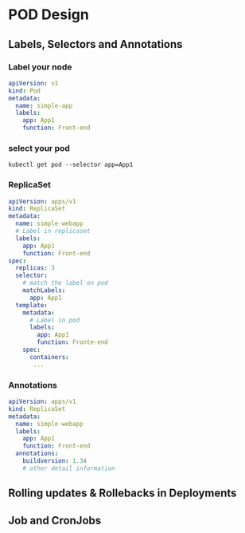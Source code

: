 # POD Design
## Labels, Selectors and Annotations
### Label your node
``` yaml
apiVersion: v1
kind: Pod
metadata:
  name: simple-app
  labels:
    app: App1
    function: Front-end
```
### select your pod
``` kubectl get pod --selector app=App1 ```
### ReplicaSet
``` yaml
apiVersion: apps/v1
kind: ReplicaSet
metadata:
  name: simple-webapp
  # Label in replicaset
  labels:
    app: App1
    function: Front-end
spec:
  replicas: 3
  selector:
    # match the label on pod
    matchLabels:
      app: App1
  template:
    metadata:
      # Label in pod
      labels:
        app: App1
        function: Fronte-end
    spec:
      containers:
       ...
```
### Annotations
``` yaml
apiVersion: apps/v1
kind: ReplicaSet
metadata:
  name: simple-webapp
  labels:
    app: App1
    function: Front-end
  annotations:
    buildversion: 1.34
    # other detail information
```

## Rolling updates & Rollebacks in Deployments
## Job and CronJobs
